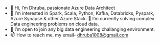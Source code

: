 - 👋 Hi, I’m Dhruba, passionate Azure Data Architect
- 👀 I’m interested in Spark, Scala, Python, Kafka, Databricks, Pyspark, Azure Synapse & other Azure Stack.
🌱 I’m currently solving complex Data engineering problems on cloud data.
- 💞️ I’m open to join any big data engineering challanging environment.
- 📫 How to reach me, my email- dhruba1008@gmail.com

<!---
dhruba895/dhruba895 is a ✨ special ✨ repository because its `README.md` (this file) appears on your GitHub profile.
You can click the Preview link to take a look at your changes.
--->
